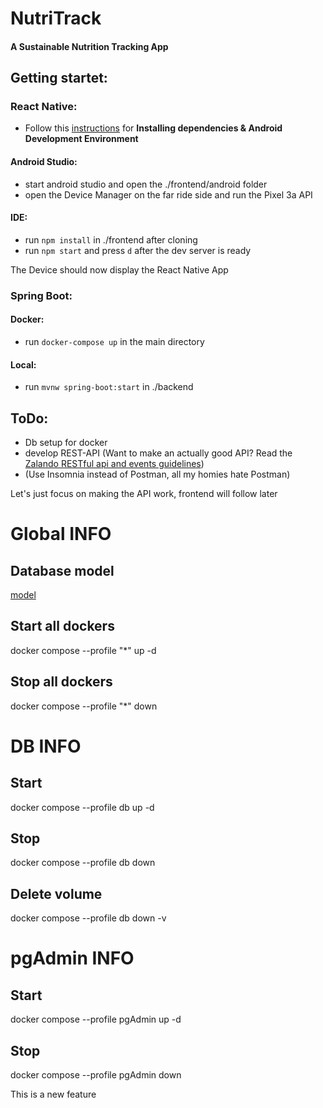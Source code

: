 # NutriTrack
#### A Sustainable Nutrition Tracking App

## Getting startet:
### React Native:
- Follow this [instructions](https://reactnative.dev/docs/environment-setup?guide=native) for **Installing dependencies & Android Development Environment** 

#### Android Studio:
- start android studio and open the ./frontend/android folder
- open the Device Manager on the far ride side and run the Pixel 3a API

#### IDE:
- run `npm install` in ./frontend after cloning
- run `npm start` and press `d` after the dev server is ready

The Device should now display the React Native App

### Spring Boot:
#### Docker:
- run `docker-compose up` in the main directory

#### Local:
- run `mvnw spring-boot:start` in ./backend

## ToDo:
- Db setup for docker
- develop REST-API (Want to make an actually good API? Read the [Zalando RESTful api and events guidelines](https://opensource.zalando.com/restful-api-guidelines/))
- (Use Insomnia instead of Postman, all my homies hate Postman)
  
Let's just focus on making the API work, frontend will follow later

# Global INFO

## Database model
[model](https://drawsql.app/teams/swt-2/diagrams/nutrack)

## Start all dockers
docker compose --profile "*" up -d

## Stop all dockers
docker compose --profile "*" down

# DB INFO

## Start
docker compose --profile db up -d

## Stop
docker compose --profile db down

## Delete volume
docker compose --profile db down -v 

# pgAdmin INFO

## Start
docker compose --profile pgAdmin up -d

## Stop
docker compose --profile pgAdmin down

This is a new feature
